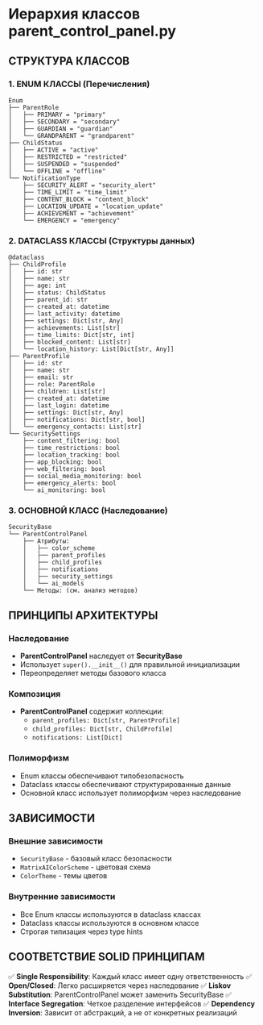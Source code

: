 # Иерархия классов parent_control_panel.py

## СТРУКТУРА КЛАССОВ

### 1. ENUM КЛАССЫ (Перечисления)
```
Enum
├── ParentRole
│   ├── PRIMARY = "primary"
│   ├── SECONDARY = "secondary" 
│   ├── GUARDIAN = "guardian"
│   └── GRANDPARENT = "grandparent"
├── ChildStatus
│   ├── ACTIVE = "active"
│   ├── RESTRICTED = "restricted"
│   ├── SUSPENDED = "suspended"
│   └── OFFLINE = "offline"
└── NotificationType
    ├── SECURITY_ALERT = "security_alert"
    ├── TIME_LIMIT = "time_limit"
    ├── CONTENT_BLOCK = "content_block"
    ├── LOCATION_UPDATE = "location_update"
    ├── ACHIEVEMENT = "achievement"
    └── EMERGENCY = "emergency"
```

### 2. DATACLASS КЛАССЫ (Структуры данных)
```
@dataclass
├── ChildProfile
│   ├── id: str
│   ├── name: str
│   ├── age: int
│   ├── status: ChildStatus
│   ├── parent_id: str
│   ├── created_at: datetime
│   ├── last_activity: datetime
│   ├── settings: Dict[str, Any]
│   ├── achievements: List[str]
│   ├── time_limits: Dict[str, int]
│   ├── blocked_content: List[str]
│   └── location_history: List[Dict[str, Any]]
├── ParentProfile
│   ├── id: str
│   ├── name: str
│   ├── email: str
│   ├── role: ParentRole
│   ├── children: List[str]
│   ├── created_at: datetime
│   ├── last_login: datetime
│   ├── settings: Dict[str, Any]
│   ├── notifications: Dict[str, bool]
│   └── emergency_contacts: List[str]
└── SecuritySettings
    ├── content_filtering: bool
    ├── time_restrictions: bool
    ├── location_tracking: bool
    ├── app_blocking: bool
    ├── web_filtering: bool
    ├── social_media_monitoring: bool
    ├── emergency_alerts: bool
    └── ai_monitoring: bool
```

### 3. ОСНОВНОЙ КЛАСС (Наследование)
```
SecurityBase
└── ParentControlPanel
    ├── Атрибуты:
    │   ├── color_scheme
    │   ├── parent_profiles
    │   ├── child_profiles
    │   ├── notifications
    │   ├── security_settings
    │   └── ai_models
    └── Методы: (см. анализ методов)
```

## ПРИНЦИПЫ АРХИТЕКТУРЫ

### Наследование
- **ParentControlPanel** наследует от **SecurityBase**
- Использует `super().__init__()` для правильной инициализации
- Переопределяет методы базового класса

### Композиция
- **ParentControlPanel** содержит коллекции:
  - `parent_profiles: Dict[str, ParentProfile]`
  - `child_profiles: Dict[str, ChildProfile]`
  - `notifications: List[Dict]`

### Полиморфизм
- Enum классы обеспечивают типобезопасность
- Dataclass классы обеспечивают структурированные данные
- Основной класс использует полиморфизм через наследование

## ЗАВИСИМОСТИ

### Внешние зависимости
- `SecurityBase` - базовый класс безопасности
- `MatrixAIColorScheme` - цветовая схема
- `ColorTheme` - темы цветов

### Внутренние зависимости
- Все Enum классы используются в dataclass классах
- Dataclass классы используются в основном классе
- Строгая типизация через type hints

## СООТВЕТСТВИЕ SOLID ПРИНЦИПАМ

✅ **Single Responsibility**: Каждый класс имеет одну ответственность
✅ **Open/Closed**: Легко расширяется через наследование
✅ **Liskov Substitution**: ParentControlPanel может заменить SecurityBase
✅ **Interface Segregation**: Четкое разделение интерфейсов
✅ **Dependency Inversion**: Зависит от абстракций, а не от конкретных реализаций
